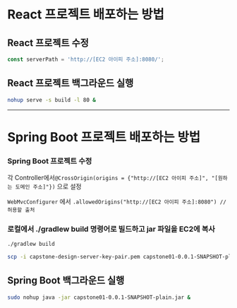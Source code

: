 # React 프로젝트 배포하는 방법

## React 프로젝트 수정

```jsx
const serverPath = 'http://[EC2 아이피 주소]:8080/';
```

## React 프로젝트 백그라운드 실행

```bash
nohup serve -s build -l 80 &
```

---

# Spring Boot 프로젝트 배포하는 방법

### Spring Boot 프로젝트 수정

각 Controller에서`@CrossOrigin(origins = {"http://[EC2 아이피 주소]", "[원하는 도메인 주소]"})` 으로 설정

`WebMvcConfigurer` 에서 `.allowedOrigins("http://[EC2 아이피 주소]:8080") // 허용할 출처`

### 로컬에서 ./gradlew build 명령어로 빌드하고 jar 파일을 EC2에 복사

```bash
./gradlew build

scp -i capstone-design-server-key-pair.pem capstone01-0.0.1-SNAPSHOT-plain.jar ubuntu@[EC2 아이피 주소]:~/원하는 폴더 경로
```

## Spring Boot 백그라운드 실행

```bash
sudo nohup java -jar capstone01-0.0.1-SNAPSHOT-plain.jar &
```